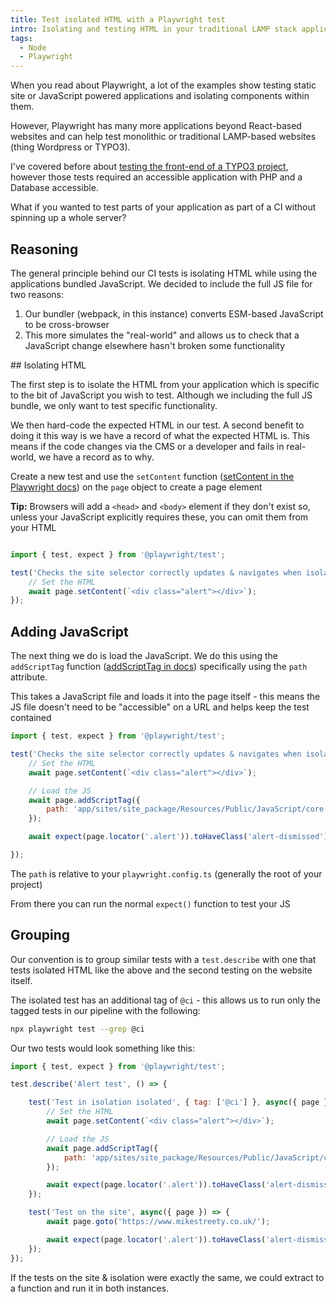 ```yaml
---
title: Test isolated HTML with a Playwright test
intro: Isolating and testing HTML in your traditional LAMP stack application can help catch any CMS controlled content changing
tags:
  - Node
  - Playwright
---
```


When you read about Playwright, a lot of the examples show testing static site or JavaScript powered applications and isolating components within them.

However, Playwright has many more applications beyond React-based websites and can help test monolithic or traditional LAMP-based websites (thing Wordpress or TYPO3).

I've covered before about [testing the front-end of a TYPO3 project](/blog/testing-the-frontend-of-a-typo3-project/), however those tests required an accessible application with PHP and a Database accessible.

What if you wanted to test parts of your application as part of a CI without spinning up a whole server?

## Reasoning

The general principle behind our CI tests is isolating HTML while using the applications bundled JavaScript. We decided to include the full JS file for two reasons:

1. Our bundler (webpack, in this instance) converts ESM-based JavaScript to be cross-browser
2. This more simulates the "real-world" and allows us to check that a JavaScript change elsewhere hasn't broken some functionality

## Isolating HTML

The first step is to isolate the HTML from your application which is specific to the bit of JavaScript you wish to test. Although we including the full JS bundle, we only want to test specific functionality.

We then hard-code the expected HTML in our test. A second benefit to doing it this way is we have a record of what the expected HTML is. This means if the code changes via the CMS or a developer and fails in real-world, we have a record as to why.

Create a new test and use the `setContent` function ([setContent in the Playwright docs](https://playwright.dev/docs/api/class-page#page-set-content)) on the `page` object to create a page element

**Tip:** Browsers will add a `<head>` and `<body>` element if they don't exist so, unless your JavaScript explicitly requires these, you can omit them from your HTML

```js

import { test, expect } from '@playwright/test';

test('Checks the site selector correctly updates & navigates when isolated',  async({ page }) => {
	// Set the HTML
	await page.setContent(`<div class="alert"></div>`);
});
```

## Adding JavaScript

The next thing we do is load the JavaScript. We do this using the `addScriptTag` function ([addScriptTag in docs](https://playwright.dev/docs/api/class-page#page-add-script-tag)) specifically using the `path` attribute.

This takes a JavaScript file and loads it into the page itself - this means the JS file doesn't need to be "accessible" on a URL and helps keep the test contained


```js
import { test, expect } from '@playwright/test';

test('Checks the site selector correctly updates & navigates when isolated',  async({ page }) => {
	// Set the HTML
	await page.setContent(`<div class="alert"></div>`);

	// Load the JS
	await page.addScriptTag({
		path: 'app/sites/site_package/Resources/Public/JavaScript/core.js',
	});

	await expect(page.locator('.alert')).toHaveClass('alert-dismissed');

});
```

The `path` is relative to your `playwright.config.ts` (generally the root of your project)

From there you can run the normal `expect()` function to test your JS

## Grouping

Our convention is to group similar tests with a `test.describe` with one that tests isolated HTML like the above and the second testing on the website itself.

The isolated test has an additional tag of `@ci` - this allows us to run only the tagged tests in our pipeline with the following:

```bash
npx playwright test --grep @ci
```

Our two tests would look something like this:

```js
import { test, expect } from '@playwright/test';

test.describe('Alert test', () => {

	test('Test in isolation isolated', { tag: ['@ci'] }, async({ page }) => {
		// Set the HTML
		await page.setContent(`<div class="alert"></div>`);

		// Load the JS
		await page.addScriptTag({
			path: 'app/sites/site_package/Resources/Public/JavaScript/core.js',
		});

		await expect(page.locator('.alert')).toHaveClass('alert-dismissed');
	});

	test('Test on the site', async({ page }) => {
		await page.goto('https://www.mikestreety.co.uk/');

		await expect(page.locator('.alert')).toHaveClass('alert-dismissed');
	});
});
```

If the tests on the site & isolation were exactly the same, we could extract to a function and run it in both instances.
